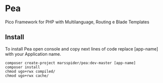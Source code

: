 # Pea
Pico Framework for PHP with Multilanguage, Routing e Blade Templates

## Install

To install Pea open console and copy next lines of code
replace [app-name] with your Application name.

```console
composer create-project marsspider/pea:dev-master [app-name]
composer install
chmod ugo+rwx compiled/
chmod ugo+rwx cache/
```
